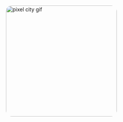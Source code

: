 <img width="300em" align="right" style="inline; border-radius: 1rem;"  src="https://i.pinimg.com/originals/7a/6e/9f/7a6e9f827f009db075bea9d6d3fbf2ca.gif" alt="pixel city gif"/>